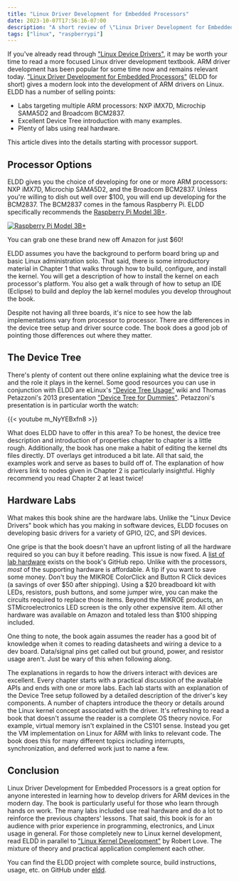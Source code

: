```yaml
---
title: "Linux Driver Development for Embedded Processors"
date: 2023-10-07T17:56:16-07:00
description: "A short review of \"Linux Driver Development for Embedded Processors\"."
tags: ["linux", "raspberrypi"]
---
```


If you've already read through ["Linux Device Drivers"][1], it may be worth your
time to read a more focused Linux driver development textbook. ARM driver
development has been popular for some time now and remains relevant today.
["Linux Driver Development for Embedded Processors"][2] (ELDD for short) gives a
modern look into the development of ARM drivers on Linux. ELDD has a number of
selling points:

* Labs targeting multiple ARM processors: NXP iMX7D, Microchip SAMA5D2 and
  Broadcom BCM2837.
* Excellent Device Tree introduction with many examples.
* Plenty of labs using real hardware.

This article dives into the details starting with processor support.

## Processor Options

ELDD gives you the choice of developing for one or more ARM processors: NXP
iMX7D, Microchip SAMA5D2, and the Broadcom BCM2837. Unless you're willing to
dish out well over $100, you will end up developing for the BCM2837. The BCM2837
comes in the famous Raspberry Pi. ELDD specifically recommends the [Raspberry Pi
Model 3B+][3].

[![Raspberry Pi Model 3B+][4]][3]

You can grab one these brand new off Amazon for just $60!

ELDD assumes you have the background to perform board bring up and basic Linux
administration solo. That said, there is some introductory material in Chapter 1
that walks through how to build, configure, and install the kernel. You will get
a description of how to install the kernel on each processor's platform. You
also get a walk through of how to setup an IDE (Eclipse) to build and deploy the
lab kernel modules you develop throughout the book.

Despite not having all three boards, it's nice to see how the lab
implementations vary from processor to processor. There are differences in the
device tree setup and driver source code. The book does a good job of pointing
those differences out where they matter.

## The Device Tree

There's plenty of content out there online explaining what the device tree is
and the role it plays in the kernel. Some good resources you can use in
conjunction with ELDD are eLinux's ["Device Tree Usage"][5] wiki and Thomas
Petazzoni's 2013 presentation ["Device Tree for Dummies"][6]. Petazzoni's
presentation is in particular worth the watch:

{{< youtube m_NyYEBxfn8 >}}

What does ELDD have to offer in this area? To be honest, the device tree
description and introduction of properties chapter to chapter is a little rough.
Additionally, the book has one make a habit of editing the kernel dts files
directly. DT overlays get introduced a bit late. All that said, the examples
work and serve as bases to build off of. The explanation of how drivers link to
nodes given in Chapter 2 is particularly insightful. Highly recommend you read
Chapter 2 at least twice!

## Hardware Labs

What makes this book shine are the hardware labs. Unlike the "Linux Device
Drivers" book which has you making in software devices, ELDD focuses on
developing basic drivers for a variety of GPIO, I2C, and SPI devices.

One gripe is that the book doesn't have an upfront listing of all the hardware
required so you can buy it before reading. This issue is now fixed. A [list of
lab hardware][7] exists on the book's GitHub repo. Unlike with the processors,
*most* of the supporting hardware is affordable. A tip if you want to save some
money. Don't buy the MIKROE ColorClick and Button R Click devices (a savings of
over $50 after shipping). Using a $20 breadboard kit with LEDs, resistors, push
buttons, and some jumper wire, you can make the circuits required to replace
those items. Beyond the MIKROE products, an STMicroelectronics LED screen is the
only other expensive item. All other hardware was available on Amazon and
totaled less than $100 shipping included.

One thing to note, the book again assumes the reader has a good bit of knowledge
when it comes to reading datasheets and wiring a device to a dev board.
Data/signal pins get called out but ground, power, and resistor usage aren't.
Just be wary of this when following along.

The explanations in regards to how the drivers interact with devices are
excellent. Every chapter starts with a practical discussion of the available
APIs and ends with one or more labs. Each lab starts with an explanation of the
Device Tree setup followed by a detailed description of the driver's key
components. A number of chapters introduce the theory or details around the
Linux kernel concept associated with the driver. It's refreshing to read a book
that doesn't assume the reader is a complete OS theory novice. For example,
virtual memory isn't explained in the CS101 sense. Instead you get the VM
implementation on Linux for ARM with links to relevant code. The book does this
for many different topics including interrupts, synchronization, and deferred
work just to name a few.

## Conclusion

Linux Driver Development for Embedded Processors is a great option for anyone
interested in learning how to develop drivers for ARM devices in the modern day.
The book is particularly useful for those who learn through hands on work. The
many labs included use real hardware and do a lot to reinforce the previous
chapters' lessons. That said, this book is for an audience with prior experience
in programming, electronics, and Linux usage in general. For those completely
new to Linux kernel development, read ELDD in parallel to ["Linux Kernel
Development"][8] by Robert Love. The mixture of theory and practical application
complement each other.

You can find the ELDD project with complete source, build instructions, usage,
etc. on GitHub under [eldd][9].

[1]: https://programmador.com/posts/linux-device-drivers/
[2]: https://www.amazon.com/Linux-Driver-Development-Embedded-Processors/dp/1729321828
[3]: https://www.raspberrypi.com/products/raspberry-pi-3-model-b-plus/
[4]: /posts/linux-driver-development-for-embedded-processors/raspberry-pi-3b-plus.avif
[5]: https://elinux.org/Device_Tree_Usage 
[6]: https://www.youtube.com/watch?v=m_NyYEBxfn8
[7]: https://github.com/ALIBERA/linux_book_2nd_edition/blob/master/Practical_labs_hardware.pdf
[8]: https://www.amazon.com/Linux-Kernel-Development-Robert-Love/dp/0672329468
[9]: https://github.com/ivan-guerra/eldd/tree/master
